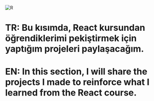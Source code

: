 ![R](https://github.com/TurKLoJeN/ReactCourse/assets/32311900/4384b6bd-5161-4fac-bce6-6ec0ba489283)

# TR:  Bu kısımda, React kursundan öğrendiklerimi pekiştirmek için yaptığım projeleri paylaşacağım.

# EN: In this section, I will share the projects I made to reinforce what I learned from the React course.
